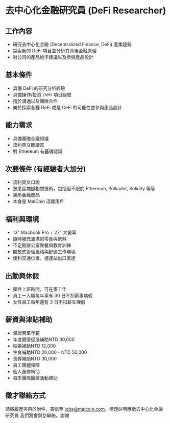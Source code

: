 # 去中心化金融研究員 (DeFi Researcher)

## 工作內容

* 研究去中心化金融 (Decentralized Finance, DeFi) 產業趨勢
* 探索新的 DeFi 項目並分析其背後金融原理
* 對公司的產品給予建議以及參與產品設計

## 基本條件
* 具備 DeFi 的研究分析經驗
* 具備操作/投資 DeFi 項目經驗
* 擅於溝通以及團隊合作
* 樂於探索各種 DeFi 或是 CeFi 的可能性並參與產品設計

## 能力需求
* 具備基礎金融知識
* 流利英文聽讀寫
* 對 Ethereum 有基礎認識

## 次要條件 (有經驗者大加分)
* 流利英文口說
* 熟悉區塊鏈相關技術，包括但不限於 Ethereum, Polkadot, Solidity 等等
* 熟悉金融商品
* 本身是 MaiCoin 活躍用戶

## 福利與環境

* 13" Macbook Pro + 27" 大螢幕
* 隨時補充滿滿的零食與飲料
* 不定期辦公室聚餐與教育訓練
* 開放式管理風格與舒適工作環境
* 便利交通位置，捷運站出口直達

## 出勤與休假

* 彈性上班時間，可在家工作
* 員工一入職每年享有 30 日不扣薪事病假
* 女性員工每年還有 3 日不扣薪生理假

## 薪資與津貼補助

* 保證百萬年薪
* 年度健康促進補助NTD 30,000
* 結婚補助NTD 12,000 
* 生育補助NTD 20,000 - NTD 50,000
* 喪葬補助NTD 30,000 
* 員工團體保險
* 個人進修補助
* 每季團隊團建活動補助

## 徵才聯絡方式
請將履歷夾帶於附件，寄信至 jobs@maicoin.com，標題註明應徵去中心化金融研究員
我們將會與您聯絡。謝謝
